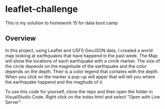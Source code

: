 # leaflet-challenge
This is my solution to homework 15 for data boot camp

## Overview
In this project, using Leaflet and USFS GeoJSON data, I created a world map looking at earthquakes that have happend in the past week. The Map will show the locations of each earthquake with a circle marker. The size of the circle depends on the magnitude of the earthquake and the color depends on the depth. Their is a color legend that corilates with the depth. When you click on the marker a pop-up will apper that will tell you where the earthquake happend and the magitude of it.

To use this code for yourself, clone the repo and then open the folder in VisualStudio Code. Right click on the index.html and select "Open with Live Server".
